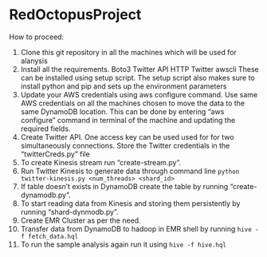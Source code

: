 # RedOctopusProject

How to proceed:
1. Clone this git repository in all the machines which will be used for alanysis
2. Install all the requirements.
    Boto3
    Twitter API
    HTTP
    Twitter
    awscli
  These can be installed using setup script. The setup script also makes sure to install python and pip and sets up the environment       parameters
3. Update your AWS credentials using aws configure command. Use same AWS credentials on all the machines chosen to move the data to the same DynamoDB location. This can be done by entering “aws configure” command in terminal of the machine and updating the required fields.
4. Create Twitter API. One access key can be used used for for two simultaneously connections. Store the Twitter credentials in the “twitterCreds.py” file
5. To create Kinesis stream run “create-stream.py”. 
6. Run Twitter Kinesis to generate data through command line
    ```python twitter-kinesis.py <num_threads> <shard_id>```
7. If table doesn’t exists in DynamoDB create the table by running “create-dynamodb.py”.
8. To start reading data from Kinesis and storing them persistently by running “shard-dynmodb.py”.
9. Create EMR Cluster as per the need.
10. Transfer data from DynamoDB to hadoop in EMR shell by running
      ```hive -f fetch_data.hql```
11. To run the sample analysis again run it using
      ```hive -f hive.hql```


